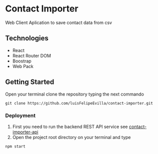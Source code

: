 # Contact Importer
Web Client Aplication to save contact data from csv

## Technologies
* React
* React Router DOM
* Boostrap
* Web Pack

## Getting Started
Open your terminal clone the repository typing the next commando 

`git clone https://github.com/luisFelipeEvilla/contact-importer.git`

### Deployment

1. First you need to run the backend REST API service see [contact-importer-api](https://github.com/luisFelipeEvilla/contact-importer-api.git)
2. Open the project root directory on your terminal and type

`npm start`
